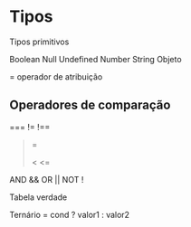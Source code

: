 # Tipos

Tipos primitivos

Boolean
Null
Undefined
Number
String
Objeto

= operador de atribuição

## Operadores de comparação

===
!=
!==

> =
>
> <
> <=

AND &&
OR ||
NOT !

Tabela verdade

Ternário = cond ? valor1 : valor2
